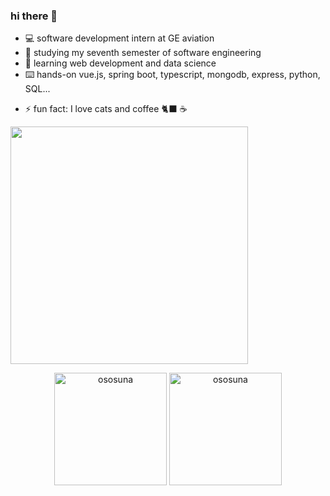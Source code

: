 ### hi there 🤠

- 💻 software development intern at GE aviation
- 🔭 studying my seventh semester of software engineering
- 🌱 learning web development and data science
- ⌨️ hands-on vue.js, spring boot, typescript, mongodb, express, python, SQL...
<!-- - 👯 I’m looking to collaborate on ... -->
<!-- - 🤔 I’m looking for help with ... -->
<!-- - 💬 Ask me about ... -->
<!-- - 📫 how to reach me: -->
<!--  - ✉️ oswaldo.adrian@live.com.mx -->
<!--  - 📷 os_osuna on instagram -->
<!-- - 😄 Pronouns: ... -->
- ⚡ fun fact: I love cats and coffee 🐈‍⬛ ☕️

<img width="380" src="https://github.com/ososuna/ososuna/blob/master/anime-dev.gif"/>

<p align="center"><img height="180em" src="https://github-readme-stats.vercel.app/api?username=ososuna&hide_border=true&count_private=true&show_icons=true&theme=radical" alt="ososuna" align = "center"/>
<img height="180em" src="https://github-readme-stats.vercel.app/api/top-langs?username=ososuna&show_icons=true&locale=en&layout=compact&hide_border=true&theme=radical&hide=Jupyter Notebook,CSS,SCSS,HTML,Less,Handlebars&langs_count=6" alt="ososuna" align = "center"/></p>
